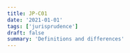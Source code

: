 ```yaml
---
title: JP-C01
date: '2021-01-01'
tags: ['jurisprudence']
draft: false
summary: 'Definitions and differences'
---
```

